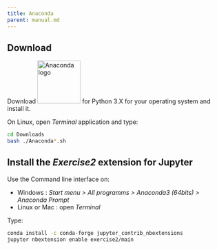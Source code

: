 ```yaml
---
title: Anaconda
parent: manual.md
---
```


## Download

Download <a href="https://www.anaconda.com/download"><img src="fig/anaconda.png" style="display:inline" alt="Anaconda logo" width="100px"></a> for Python 3.X for your operating system and install it.

On Linux, open *Terminal* application and type:

```bash
cd Downloads
bash ./Anaconda*.sh
```

## Install the *Exercise2* extension for Jupyter

Use the Command line interface on:

- Windows : *Start menu > All programms > Anaconda3 (64bits) > Anaconda Prompt*
- Linux or Mac : open *Terminal*

Type:

```bash
conda install -c conda-forge jupyter_contrib_nbextensions
jupyter nbextension enable exercise2/main
```
